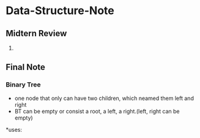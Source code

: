 # Data-Structure-Note

## Midtern Review

1. 

## Final Note

### Binary Tree
*  one node that only can have two children, which neamed them left and right
*  BT can be empty or consist a root, a left, a right.(left, right can be empty)


*uses:  



